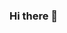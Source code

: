 ### Hi there 👋

<!--
**nabiilNajm26/nabiilNajm26** is a ✨ _special_ ✨ repository because its `README.md` (this file) appears on your GitHub profile.

Welcome to my github profile!

- 🔭 I’m currently working on Health information system for the elderly and pkk mothers
- 🌱 I’m currently learning Machine Learning 
- 😄 Pronouns: He/him
- ⚡ Fun fact: I love anime, football, and manhwa
-->
